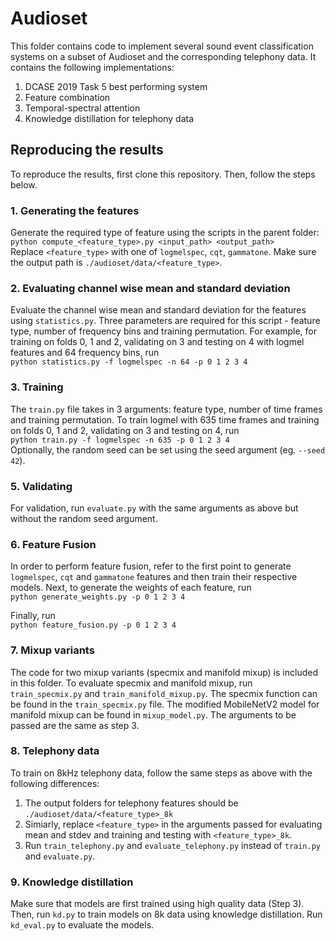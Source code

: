 # Audioset

This folder contains code to implement several sound event classification systems on a subset of Audioset and the corresponding telephony data. It contains the following implementations:
1. DCASE 2019 Task 5 best performing system
2. Feature combination
3. Temporal-spectral attention
4. Knowledge distillation for telephony data

## Reproducing the results
To reproduce the results, first clone this repository. Then, follow the steps below. 
### 1. Generating the features
Generate the required type of feature using the scripts in the parent folder: <br/>
`python compute_<feature_type>.py <input_path> <output_path>`<br/>
Replace `<feature_type>` with one of `logmelspec`, `cqt`, `gammatone`. Make sure the output path is  `./audioset/data/<feature_type>`. 

### 2. Evaluating channel wise mean and standard deviation
Evaluate the channel wise mean and standard deviation for the features using `statistics.py`. Three parameters are required for this script - feature type, number of frequency bins and training permutation. For example, for training on folds 0, 1 and 2, validating on 3 and testing on 4 with logmel features and 64 frequency bins, run <br/>
`python statistics.py -f logmelspec -n 64 -p 0 1 2 3 4` <br/>

### 3. Training

The `train.py` file takes in 3 arguments: feature type, number of time frames and training permutation. To train logmel with 635 time frames and training on folds 0, 1 and 2, validating on 3 and testing on 4, run <br/>
`python train.py -f logmelspec -n 635 -p 0 1 2 3 4` <br/>
Optionally, the random seed can be set using the seed argument (eg. `--seed 42`).  

### 5. Validating
For validation, run `evaluate.py` with the same arguments as above but without the random seed argument.

### 6. Feature Fusion
In order to perform feature fusion, refer to the first point to generate  `logmelspec`, `cqt` and  `gammatone` features and then train their respective models. Next, to generate the weights of each feature, run <br/>
`python generate_weights.py -p 0 1 2 3 4` <br/>

Finally, run <br/>
`python feature_fusion.py -p 0 1 2 3 4` <br/>

### 7. Mixup variants
The code for two mixup variants (specmix and manifold mixup) is included in this folder. To evaluate specmix and manifold mixup, run `train_specmix.py` and `train_manifold_mixup.py`. The specmix function can be found in the `train_specmix.py` file. The modified MobileNetV2 model for manifold mixup can be found in `mixup_model.py`. The arguments to be passed are the same as step 3. 

### 8. Telephony data
To train on 8kHz telephony data, follow the same steps as above with the following differences:
1. The output folders for telephony features should be 
`./audioset/data/<feature_type>_8k`
2. Simiarly, replace `<feature_type>` in the arguments passed for evaluating mean and stdev and training and testing with `<feature_type>_8k`.
3. Run `train_telephony.py` and `evaluate_telephony.py` instead of `train.py` and `evaluate.py`.

### 9. Knowledge distillation
Make sure that models are first trained using high quality data (Step 3). Then, run `kd.py` to train models on 8k data using knowledge distillation. Run `kd_eval.py` to evaluate the models. 
 
